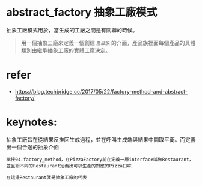 # abstract_factory 抽象工廠模式
抽象工廠模式用於，當生成的工廠之間是有關聯的時候。
> 用一個抽象工廠來定義一個創建 `產品族` 的介面，產品族裡面每個產品的具體類別由繼承抽象工廠的實體工廠決定。

# refer
- https://blog.techbridge.cc/2017/05/22/factory-method-and-abstract-factory/

# keynotes:
抽象工廠旨在從結果反推回生成過程，並在呼叫生成端與結果中間取平衡。而定義出一個合適的抽象介面
```
承接04.factory_method，在PizzaFactory前在定義一層interface叫做Restaurant，
並且給不同的Restaurant定義出可以生產的對應的Pizza口味

在這邊Restaurant就是抽象工廠的代表
```